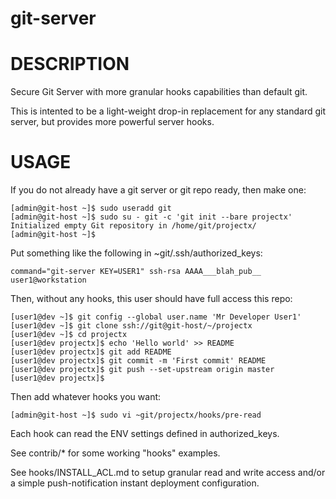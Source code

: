 # git-server

# DESCRIPTION

Secure Git Server with more granular hooks capabilities than default git.

This is intented to be a light-weight drop-in replacement for any
standard git server, but provides more powerful server hooks.

# USAGE

If you do not already have a git server or git repo ready, then make one:

```
[admin@git-host ~]$ sudo useradd git
[admin@git-host ~]$ sudo su - git -c 'git init --bare projectx'
Initialized empty Git repository in /home/git/projectx/
[admin@git-host ~]$
```

Put something like the following in ~git/.ssh/authorized_keys:

```
command="git-server KEY=USER1" ssh-rsa AAAA___blah_pub__ user1@workstation
```

Then, without any hooks, this user should have full access this repo:

```
[user1@dev ~]$ git config --global user.name 'Mr Developer User1'
[user1@dev ~]$ git clone ssh://git@git-host/~/projectx
[user1@dev ~]$ cd projectx
[user1@dev projectx]$ echo 'Hello world' >> README
[user1@dev projectx]$ git add README
[user1@dev projectx]$ git commit -m 'First commit' README
[user1@dev projectx]$ git push --set-upstream origin master
[user1@dev projectx]$
```

Then add whatever hooks you want:

```
[admin@git-host ~]$ sudo vi ~git/projectx/hooks/pre-read
```

Each hook can read the ENV settings defined in authorized_keys.

See contrib/* for some working "hooks" examples.

See hooks/INSTALL_ACL.md to setup granular read and write access
and/or a simple push-notification instant deployment configuration.
